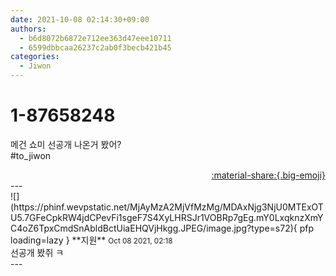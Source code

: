 ```yaml
---
date: 2021-10-08 02:14:30+09:00
authors:
  - b6d8072b6872e712ee363d47eee10711
  - 6599dbbcaa26237c2ab0f3becb421b45
categories:
  - Jiwon
---
```


# 1-87658248

<div class="post-container" markdown="1">
<div class="content-container md-sidebar__scrollwrap" markdown="1">

메건 쇼미 선공개 나온거 봤어?<br>\#to_jiwon

</div>
</div>

<div style="text-align: right;" markdown="1">
<a href="https://weverse.io/fromis9/fanpost/1-87658248" style="text-align: right;">:material-share:{.big-emoji}</a>
</div>
---

<div class="comments-container md-sidebar__scrollwrap" markdown="1">
<div class="comment" markdown="1">
<div class='id-container' markdown="1">
![](https://phinf.wevpstatic.net/MjAyMzA2MjVfMzMg/MDAxNjg3NjU0MTExOTU5.7GFeCpkRW4jdCPevFi1sgeF7S4XyLHRSJr1VOBRp7gEg.mY0LxqknzXmYC4oZ6TpxCmdSnAbldBctUiaEHQVjHkgg.JPEG/image.jpg?type=s72){ pfp loading=lazy }
**<span class="artist">지원</span>** <small>Oct 08 2021, 02:18</small><br>
</div>
<div class='comment-body' markdown="1">
선공개 봤쥐 ㅋ
</div>
</div>
</div>
---

